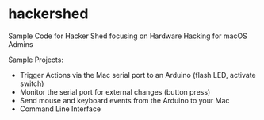 # hackershed
Sample Code for Hacker Shed focusing on Hardware Hacking for macOS Admins

Sample Projects:

* Trigger Actions via the Mac serial port to an Arduino (flash LED, activate switch)
* Monitor the serial port for external changes (button press)
* Send mouse and keyboard events from the Arduino to your Mac
* Command Line Interface

